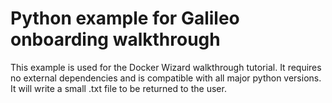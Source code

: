 # Python example for Galileo onboarding walkthrough
This example is used for the Docker Wizard walkthrough tutorial. 
It requires no external dependencies and is compatible with all 
major python versions. It will write a small .txt file to be returned 
to the user. 